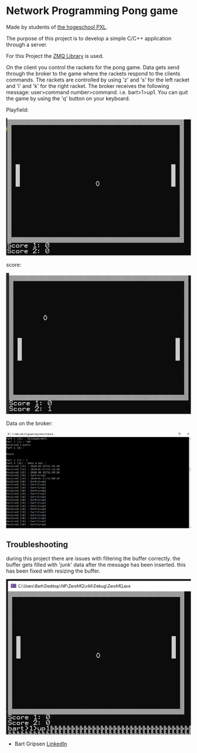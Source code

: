 # Network Programming Pong game 
Made by students of [the hogeschool PXL](https://www.pxl.be).

The purpose of this project is to develop a simple C/C++ application through a server.

For this Project the [ZMQ Library](https://zeromq.org/languages/cplusplus/) is used.

On the client you control the rackets for the pong game. Data gets send through the broker to the game where the rackets respond to the clients commands.
The rackets are controlled by using 'z' and 's' for the left racket and 'i' and 'k' for the right racket.
The broker receives the following message: user>command number>command. i.e. bart>1>up1.
You can quit the game by using the 'q' button on your keyboard.

Playfield:
<p align="center"><img src="playfield.png"></p>

score:
<p align="center"><img src="score.png"></p>

Data on the broker:

<p align="center"><img src="broker.png"></p>

## Troubleshooting
during this project there are issues with filtering the buffer correctly. the buffer gets filled with 'junk' data after the message has been inserted.
this has been fixed with resizing the buffer.

<p align="center"><img src="buffer.png"></p>

* Bart Gripsen      [LinkedIn](linkedin.com/in/bart-grispen-9634b1181)